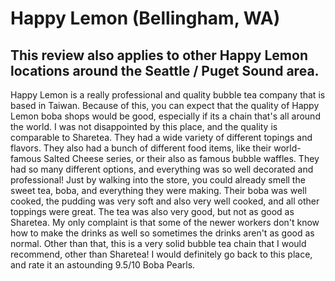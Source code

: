 # Happy Lemon (Bellingham, WA)
## This review also applies to other Happy Lemon locations around the Seattle / Puget Sound area.
Happy Lemon is a really professional and quality bubble tea company that is based in Taiwan. Because of this, you can expect that the quality of Happy Lemon boba shops would be good, especially if its a chain that's all around the world. I was not disappointed by this place, and the quality is comparable to Sharetea. They had a wide variety of different topings and flavors. They also had a bunch of different food items, like their world-famous Salted Cheese series, or their also as famous bubble waffles. They had so many different options, and everything was so well decorated and professional! Just by walking into the store, you could already smell the sweet tea, boba, and everything they were making. Their boba was well cooked, the pudding was very soft and also very well cooked, and all other toppings were great. The tea was also very good, but not as good as Sharetea. My only complaint is that some of the newer workers don't know how to make the drinks as well so sometimes the drinks aren't as good as normal. Other than that, this is a very solid bubble tea chain that I would recommend, other than Sharetea! I would definitely go back to this place, and rate it an astounding 9.5/10 Boba Pearls.